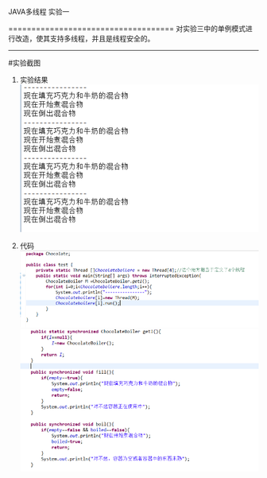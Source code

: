 JAVA多线程
实验一

====================================
对实验三中的单例模式进行改造，使其支持多线程，并且是线程安全的。

---------------------------------------------------------------------------------
#实验截图
1. 实验结果
![](https://github.com/123012015163/-/blob/master/ChocolateThread/img/1.png)

1. 代码
![](https://github.com/123012015163/-/blob/master/ChocolateThread/img/2.png)
![](https://github.com/123012015163/-/blob/master/ChocolateThread/img/3.png)
